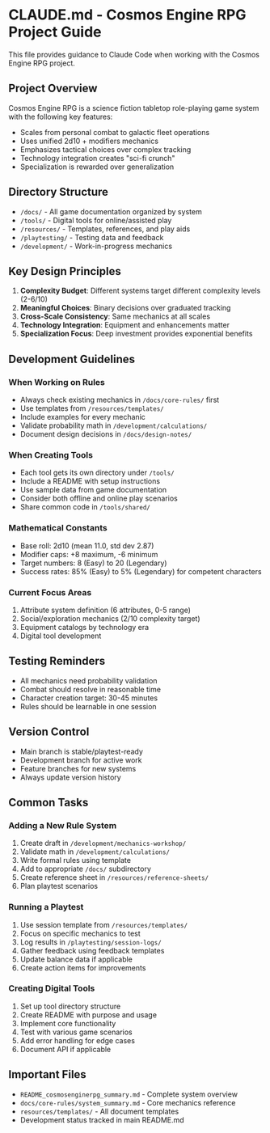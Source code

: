 # CLAUDE.md - Cosmos Engine RPG Project Guide

This file provides guidance to Claude Code when working with the Cosmos Engine RPG project.

## Project Overview

Cosmos Engine RPG is a science fiction tabletop role-playing game system with the following key features:
- Scales from personal combat to galactic fleet operations
- Uses unified 2d10 + modifiers mechanics
- Emphasizes tactical choices over complex tracking
- Technology integration creates "sci-fi crunch"
- Specialization is rewarded over generalization

## Directory Structure

- `/docs/` - All game documentation organized by system
- `/tools/` - Digital tools for online/assisted play
- `/resources/` - Templates, references, and play aids
- `/playtesting/` - Testing data and feedback
- `/development/` - Work-in-progress mechanics

## Key Design Principles

1. **Complexity Budget**: Different systems target different complexity levels (2-6/10)
2. **Meaningful Choices**: Binary decisions over graduated tracking
3. **Cross-Scale Consistency**: Same mechanics at all scales
4. **Technology Integration**: Equipment and enhancements matter
5. **Specialization Focus**: Deep investment provides exponential benefits

## Development Guidelines

### When Working on Rules
- Always check existing mechanics in `/docs/core-rules/` first
- Use templates from `/resources/templates/`
- Include examples for every mechanic
- Validate probability math in `/development/calculations/`
- Document design decisions in `/docs/design-notes/`

### When Creating Tools
- Each tool gets its own directory under `/tools/`
- Include a README with setup instructions
- Use sample data from game documentation
- Consider both offline and online play scenarios
- Share common code in `/tools/shared/`

### Mathematical Constants
- Base roll: 2d10 (mean 11.0, std dev 2.87)
- Modifier caps: +8 maximum, -6 minimum
- Target numbers: 8 (Easy) to 20 (Legendary)
- Success rates: 85% (Easy) to 5% (Legendary) for competent characters

### Current Focus Areas
1. Attribute system definition (6 attributes, 0-5 range)
2. Social/exploration mechanics (2/10 complexity target)
3. Equipment catalogs by technology era
4. Digital tool development

## Testing Reminders

- All mechanics need probability validation
- Combat should resolve in reasonable time
- Character creation target: 30-45 minutes
- Rules should be learnable in one session

## Version Control

- Main branch is stable/playtest-ready
- Development branch for active work
- Feature branches for new systems
- Always update version history

## Common Tasks

### Adding a New Rule System
1. Create draft in `/development/mechanics-workshop/`
2. Validate math in `/development/calculations/`
3. Write formal rules using template
4. Add to appropriate `/docs/` subdirectory
5. Create reference sheet in `/resources/reference-sheets/`
6. Plan playtest scenarios

### Running a Playtest
1. Use session template from `/resources/templates/`
2. Focus on specific mechanics to test
3. Log results in `/playtesting/session-logs/`
4. Gather feedback using feedback templates
5. Update balance data if applicable
6. Create action items for improvements

### Creating Digital Tools
1. Set up tool directory structure
2. Create README with purpose and usage
3. Implement core functionality
4. Test with various game scenarios
5. Add error handling for edge cases
6. Document API if applicable

## Important Files

- `README_cosmosenginerpg_summary.md` - Complete system overview
- `docs/core-rules/system_summary.md` - Core mechanics reference
- `resources/templates/` - All document templates
- Development status tracked in main README.md